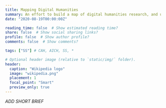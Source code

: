 ```yaml
---
title: Mapping Digital Humanities
summary: An effort to build a map of digital humanities research, and understand its ties within and outside the humanities.
date: "2020-08-19T00:00:00Z"

reading_time: false  # Show estimated reading time?
share: false  # Show social sharing links?
profile: false  # Show author profile?
comments: false  # Show comments?

tags: ["SS"] # CAH, AICH, SS, *

# Optional header image (relative to `static/img/` folder).
header:
  caption: "Wikipedia logo"
  image: "wikipedia.png"
  placement: 1
  focal_point: "Smart"
  preview_only: true
---
```


*ADD SHORT BRIEF*